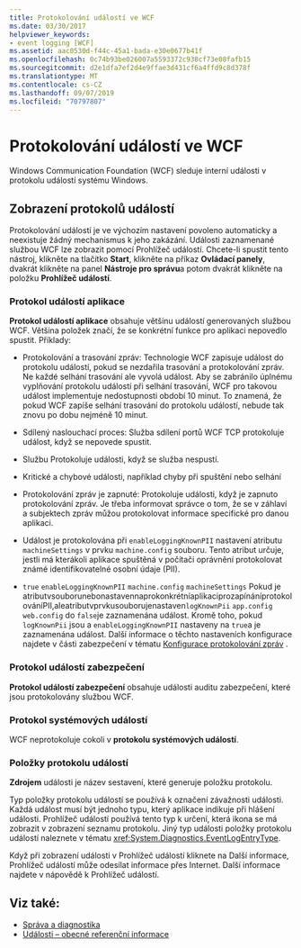 ```yaml
---
title: Protokolování událostí ve WCF
ms.date: 03/30/2017
helpviewer_keywords:
- event logging [WCF]
ms.assetid: aac0530d-f44c-45a1-bada-e30e0677b41f
ms.openlocfilehash: 0c74b93be026007a5593372c938cf73e08fafb15
ms.sourcegitcommit: d2e1dfa7ef2d4e9ffae3d431cf6a4ffd9c8d378f
ms.translationtype: MT
ms.contentlocale: cs-CZ
ms.lasthandoff: 09/07/2019
ms.locfileid: "70797807"
---
```

# <a name="event-logging-in-wcf"></a>Protokolování událostí ve WCF
Windows Communication Foundation (WCF) sleduje interní události v protokolu událostí systému Windows.  
  
## <a name="viewing-event-logs"></a>Zobrazení protokolů událostí  
 Protokolování událostí je ve výchozím nastavení povoleno automaticky a neexistuje žádný mechanismus k jeho zakázání. Události zaznamenané službou WCF lze zobrazit pomocí Prohlížeč událostí. Chcete-li spustit tento nástroj, klikněte na tlačítko **Start**, klikněte na příkaz **Ovládací panely**, dvakrát klikněte na panel **Nástroje pro správu**a potom dvakrát klikněte na položku **Prohlížeč událostí**.  
  
### <a name="application-event-log"></a>Protokol událostí aplikace  
 **Protokol událostí aplikace** obsahuje většinu událostí generovaných službou WCF. Většina položek značí, že se konkrétní funkce pro aplikaci nepovedlo spustit. Příklady:  
  
- Protokolování a trasování zpráv: Technologie WCF zapisuje událost do protokolu událostí, pokud se nezdařila trasování a protokolování zpráv. Ne každé selhání trasování ale vyvolá událost. Aby se zabránilo úplnému vyplňování protokolu událostí při selhání trasování, WCF pro takovou událost implementuje nedostupnosti období 10 minut. To znamená, že pokud WCF zapíše selhání trasování do protokolu událostí, nebude tak znovu po dobu nejméně 10 minut.  
  
- Sdílený naslouchací proces: Služba sdílení portů WCF TCP protokoluje událost, když se nepovede spustit.  
  
- Službu Protokoluje události, když se služba nespustí.  
  
- Kritické a chybové události, například chyby při spuštění nebo selhání  
  
- Protokolování zpráv je zapnuté: Protokoluje události, když je zapnuto protokolování zpráv. Je třeba informovat správce o tom, že se v záhlaví a subjektech zpráv můžou protokolovat informace specifické pro danou aplikaci.  
  
- Událost je protokolována při `enableLoggingKnownPII` nastavení atributu `machineSettings` v prvku `machine.config` souboru. Tento atribut určuje, jestli má kterákoli aplikace spuštěná v počítači oprávnění protokolovat známé identifikovatelné osobní údaje (PII).  
  
- `true` `enableLoggingKnownPII` `machine.config` `machineSettings` Pokud je atributvsouborunebonastavennaprokonkrétníaplikaciprozapínáníprotokolováníPII,aleatributvprvkusouborujenastaven`logKnownPii` `app.config` `web.config` do `false`je zaznamenána událost. Kromě toho, pokud `logKnownPii` jsou a `enableLoggingKnownPII` nastaveny na `true`a je zaznamenána událost. Další informace o těchto nastaveních konfigurace najdete v části zabezpečení v tématu [Konfigurace protokolování zpráv](../configuring-message-logging.md) .  
  
### <a name="security-event-log"></a>Protokol událostí zabezpečení  
 **Protokol událostí zabezpečení** obsahuje události auditu zabezpečení, které jsou protokolovány službou WCF.  
  
### <a name="system-event-log"></a>Protokol systémových událostí  
 WCF neprotokoluje cokoli v **protokolu systémových událostí**.  
  
### <a name="event-log-entries"></a>Položky protokolu událostí  
 **Zdrojem** události je název sestavení, které generuje položku protokolu.  
  
 Typ položky protokolu událostí se používá k označení závažnosti události. Každá událost musí být jednoho typu, který aplikace indikuje při hlášení události. Prohlížeč událostí používá tento typ k určení, která ikona se má zobrazit v zobrazení seznamu protokolu. Jiný typ události položky protokolu událostí naleznete v tématu <xref:System.Diagnostics.EventLogEntryType>.  
  
 Když při zobrazení události v Prohlížeč událostí kliknete na Další informace, Prohlížeč událostí může odesílat informace přes Internet. Další informace najdete v nápovědě k Prohlížeč událostí.  
  
## <a name="see-also"></a>Viz také:

- [Správa a diagnostika](../index.md)
- [Události – obecné referenční informace](events-general-reference.md)

